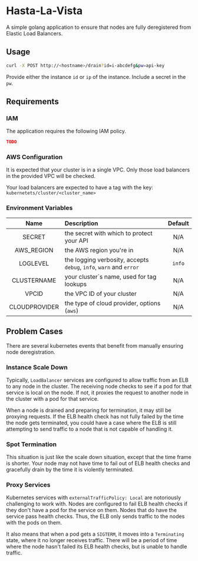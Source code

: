 # Hasta-La-Vista

A simple golang application to ensure that nodes are fully deregistered
from Elastic Load Balancers.

## Usage

```bash
curl -X POST http://<hostname>/drain?id=i-abcdefg&pw=api-key
```

Provide either the instance `id` or `ip` of the instance.
Include a secret in the `pw`.

## Requirements

### IAM

The application requires the following IAM policy.

```json
TODO
```

### AWS Configuration

It is expected that your cluster is in a single VPC.
Only those load balancers in the provided VPC will be checked.

Your load balancers are expected to have a tag
with the key: `kubernetets/cluster/<cluster_name>`

### Environment Variables

| Name | Description | Default |
|:----:|:----------- |:-------:|
| SECRET | the secret with which to protect your API | N/A |
| AWS_REGION | the AWS region you're in | N/A |
| LOGLEVEL | the logging verbosity, accepts `debug`, `info`, `warn` and `error` | `info` |
| CLUSTERNAME | your cluster`s name, used for tag lookups | N/A |
| VPCID | the VPC ID of your cluster | N/A |
| CLOUDPROVIDER | the type of cloud provider, options (`aws`) | N/A |

## Problem Cases

There are several kubernetes events that benefit from manually
ensuring node deregistration.

### Instance Scale Down

Typically, `LoadBalancer` services are configured to
allow traffic from an ELB to any node in the cluster.
The receiving node checks to see if a pod for that service
is local on the node. If not, it proxies the request to
another node in the cluster with a pod for that service.

When a node is drained and preparing for termination,
it may still be proxying requests. If the ELB health
check has not fully failed by the time the node
gets terminated, you could have a case where the
ELB is still attempting to send traffic to a node that is
not capable of handling it.

### Spot Termination

This situation is just like the scale down situation,
except that the time frame is shorter. Your node
may not have time to fail out of ELB health checks
and gracefully drain by the time it is violently terminated.

### Proxy Services

Kubernetes services with `externalTrafficPolicy: Local`
are notoriously challenging to work with. Nodes are
configured to fail ELB health checks if they don't
have a pod for the service on them. Nodes that do
have the service pass health checks. Thus, the ELB
only sends traffic to the nodes with the pods on them.

It also means that when a pod gets a `SIGTERM`,
it moves into a `Terminating` state, where it no longer
receives traffic. There will be a period of time where the
node hasn't failed its ELB health checks, but is unable
to handle traffic.
